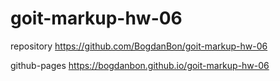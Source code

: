 # goit-markup-hw-06

repository https://github.com/BogdanBon/goit-markup-hw-06

github-pages https://bogdanbon.github.io/goit-markup-hw-06
